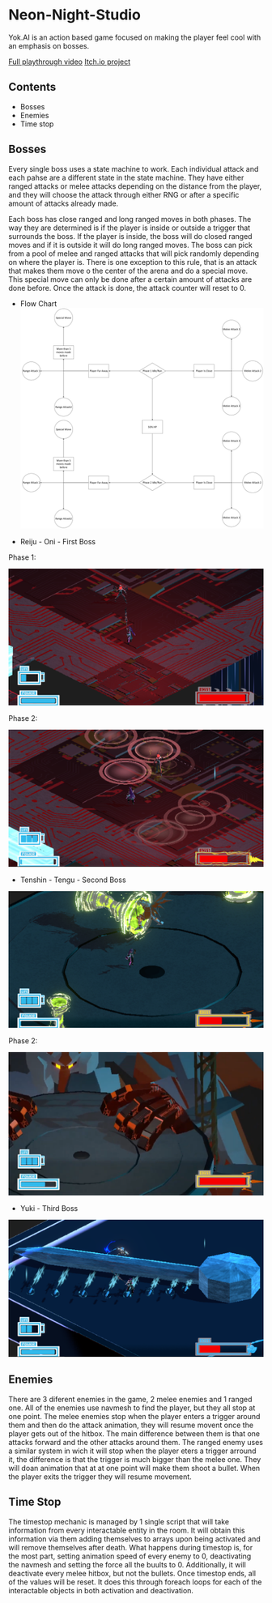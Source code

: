 # Neon-Night-Studio

Yok.AI is an action based game focused on making the player feel cool with an emphasis on bosses.

[Full playthrough video](https://www.youtube.com/watch?v=w35qqPDaZG4&ab_channel=MicheleMarcheseAndreu)
[Itch.io project](https://neonnightstudio.itch.io/neon-night)

## Contents
- Bosses
- Enemies
- Time stop

## Bosses

Every single boss uses a state machine to work. Each individual attack and each pahse are a different state in the state machine. They have either ranged attacks or melee attacks depending on the distance from the player, and they will choose the attack through either RNG or after a specific amount of attacks already made.

Each boss has close ranged and long ranged moves in both phases. The way they are determined is if the player is inside or outside a trigger that surrounds the boss. If the player is inside, the boss will do closed ranged moves and if it is outside it will do long ranged moves. The boss can pick from a pool of melee and ranged attacks that will pick randomly depending on where the player is. There is one exception to this rule, that is an attack that makes them move o the center of the arena and do a special move. This special move can only be done after a certain amount of attacks are done before. Once the attack is done, the attack counter will reset to 0.

- Flow Chart
![Flow_Chart](https://github.com/JustinRhaySamson/Neon-Night-Studio/blob/main/Assets/Programming/Github%20Images/Flow_Chart.png)

- Reiju - Oni - First Boss

Phase 1:

![Phase 1](https://github.com/JustinRhaySamson/Neon-Night-Studio/blob/main/Assets/Programming/Github%20Images/Boss1%20Yok.AI.PNG)

Phase 2: 

![Phase 2](https://github.com/JustinRhaySamson/Neon-Night-Studio/blob/main/Assets/Programming/Github%20Images/Boss1_2%20Yok.AI.PNG)
 
- Tenshin - Tengu - Second Boss

![Phase 1](https://github.com/JustinRhaySamson/Neon-Night-Studio/blob/main/Assets/Programming/Github%20Images/Boss2%20Yok.AI.PNG)

Phase 2:

![Phase_2](https://github.com/JustinRhaySamson/Neon-Night-Studio/blob/main/Assets/Programming/Github%20Images/Boss2_2.png)
  
- Yuki - Third Boss

![Phase 1](https://github.com/JustinRhaySamson/Neon-Night-Studio/blob/main/Assets/Programming/Github%20Images/Boss3%20Yok.AI.PNG)

## Enemies

There are 3 diferent enemies in the game, 2 melee enemies and 1 ranged one. All of the enemies use navmesh to find the player, but they all stop at one point. The melee enemies stop when the player enters a trigger around them and then do the attack animation, they will resume movent once the player gets out of the hitbox. The main difference between them is that one attacks forward and the other attacks around them. The ranged enemy uses a similar system in wich it will stop when the player eters a trigger arround it, the difference is that the trigger is much bigger than the melee one. They will doan animation that at at one point will make them shoot a bullet. When the player exits the trigger they will resume movement.

## Time Stop

The timestop mechanic is managed by 1 single script that will take information from every interactable entity in the room. It will obtain this information via them adding themselves to arrays upon being activated and will remove themselves after death. What happens during timestop is, for the most part, setting animation speed of every enemy to 0, deactivating the navmesh and setting the force all the buults to 0. Additionally, it will deactivate every melee hitbox, but not the bullets. Once timestop ends, all of the values will be reset. It does this through foreach loops for each of the interactable objects in both activation and deactivation.
